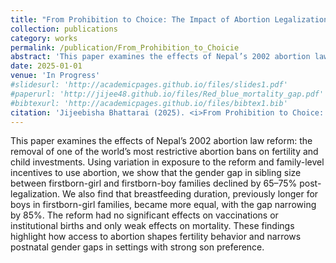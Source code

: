 ```yaml
---
title: "From Prohibition to Choice: The Impact of Abortion Legalization on Fertility and Child Investments in Nepal"
collection: publications
category: works
permalink: /publication/From_Prohibition_to_Choicie
abstract: 'This paper examines the effects of Nepal’s 2002 abortion law reform: the removal of one of the world’s most restrictive abortion bans on fertility and child investments. Using variation in exposure to the reform and family-level incentives to use abortion, we show that the gender gap in sibling size between firstborn-girl and firstborn-boy families declined by 65–75\% post-legalization. We also find that breastfeeding duration, previously longer for boys in firstborn-girl families, became more equal, with the gap narrowing by 85\%. The reform had no significant effects on vaccinations or institutional births and only weak effects on mortality. These findings highlight how access to abortion shapes fertility behavior and narrows postnatal gender gaps in settings with strong son preference.'
date: 2025-01-01
venue: 'In Progress'
#slidesurl: 'http://academicpages.github.io/files/slides1.pdf'
#paperurl: 'http://jijee48.github.io/files/Red_blue_mortality_gap.pdf'
#bibtexurl: 'http://academicpages.github.io/files/bibtex1.bib'
citation: 'Jijeebisha Bhattarai (2025). <i>From Prohibition to Choice: The Impact of Abortion Legalization on Fertility and Child Investments in Nepal</i> Working Paper'
---
```


This paper examines the effects of Nepal’s 2002 abortion law reform: the removal of one of the world’s most restrictive abortion bans on fertility and child investments. Using variation in exposure to the reform and family-level incentives to use abortion, we show that the gender gap in sibling size between firstborn-girl and firstborn-boy families declined by 65–75\% post-legalization. We also find that breastfeeding duration, previously longer for boys in firstborn-girl families, became more equal, with the gap narrowing by 85\%. The reform had no significant effects on vaccinations or institutional births and only weak effects on mortality. These findings highlight how access to abortion shapes fertility behavior and narrows postnatal gender gaps in settings with strong son preference.
